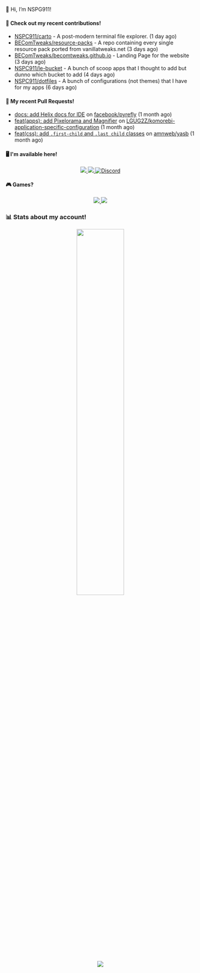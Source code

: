 👋 Hi, I’m NSPG911!

#### 👷 Check out my recent contributions!

- [NSPC911/carto](https://github.com/NSPC911/carto) - A post-modern terminal file explorer. (1 day ago)
- [BEComTweaks/resource-packs](https://github.com/BEComTweaks/resource-packs) - A repo containing every single resource pack ported from vanillatweaks.net (3 days ago)
- [BEComTweaks/becomtweaks.github.io](https://github.com/BEComTweaks/becomtweaks.github.io) - Landing Page for the website (3 days ago)
- [NSPC911/le-bucket](https://github.com/NSPC911/le-bucket) - A bunch of scoop apps that I thought to add but dunno which bucket to add (4 days ago)
- [NSPC911/dotfiles](https://github.com/NSPC911/dotfiles) - A bunch of configurations (not themes) that I have for my apps (6 days ago)

#### 🔨 My recent Pull Requests!

- [docs: add Helix docs for IDE](https://github.com/facebook/pyrefly/pull/275) on [facebook/pyrefly](https://github.com/facebook/pyrefly) (1 month ago)
- [feat(apps): add Pixelorama and Magnifier](https://github.com/LGUG2Z/komorebi-application-specific-configuration/pull/198) on [LGUG2Z/komorebi-application-specific-configuration](https://github.com/LGUG2Z/komorebi-application-specific-configuration) (1 month ago)
- [feat(css): add `.first-child` and `.last child` classes](https://github.com/amnweb/yasb/pull/264) on [amnweb/yasb](https://github.com/amnweb/yasb) (1 month ago)

#### 🖥 I'm available here!

<div align="center">
  <a href="https://youtube.com/@nspg911" alt="YouTube" title="YouTube">
    <img src="https://img.shields.io/badge/YouTube-red?style=for-the-badge&logo=youtube&logoColor=black">
  </a>
  <a href="https://reddit.com/u/NotSoProGamerR" alt="Reddit" title="Reddit">
    <img src="https://img.shields.io/badge/Reddit-red?style=for-the-badge&logo=reddit&logoColor=black">
  </a>
  <a href="https://becomtweaks.github.io/discord" alt="Discord" title="Modbay">
    <img alt="Discord" src="https://img.shields.io/badge/Discord-3400ff?style=for-the-badge&logo=discord&logoColor=black">
  </a>
</div>

#### 🎮 Games?

<div align="center">
  <a href="https://www.hoyolab.com/accountCenter/postList?id=359897412" alt="Hoyolab" title="Hoyolab">
     <img src="https://img.shields.io/badge/Hoyolab-purple?style=for-the-badge">
  </a>
  <a href="https://link.brawlstars.com/invite/friend/en/?tag=CLQ8URPQ&token=xfxgxmse" alt="Brawl Stars" title="Brawl Starrs">
     <img src="https://img.shields.io/badge/Brawl_Stars-yellow?style=for-the-badge">
  </a>
</div>

### 📊 Stats about my account!
<p align="center">
  <img height="50%" width="auto" src="https://github-readme-stats.vercel.app/api?username=NSPC911&show_icons=true&count_private=true&theme=neon&hide_border=true&hide=contribs&bg_color=00000000">
  <br>
  <img src="https://github-readme-streak-stats.herokuapp.com?user=NSPC911&theme=neon&hide_border=true&background=00000000">
</p>
